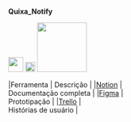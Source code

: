 **Quixa_Notify**

<img src="https://upload.wikimedia.org/wikipedia/commons/4/45/Notion_app_logo.png" width="30" /> <img src="https://upload.wikimedia.org/wikipedia/commons/3/33/Figma-logo.svg" width = "20"/> <img src="https://upload.wikimedia.org/wikipedia/commons/7/7a/Trello-logo-blue.svg" width = "100"/>
 
 |Ferramenta | Descrição | 
 |[Notion](https://www.notion.so/Projeto-Integrado-em-Engenharia-de-Software-II-a1b6e2ec926d44e8b7cb5fe0e5cb7c97) | <br>Documentação completa |
 |[Figma](https://www.figma.com/file/MNvRWtCf34NJGfwR1BUrX2/Quixanotify?type=design&node-id=0-1&t=Aep81tTSfQ3mtzLv-0) | <br>Prototipação |
 |[Trello](https://trello.com/b/8r5T18bv/piesii-quixanotify) | <br>Histórias de usuário |

